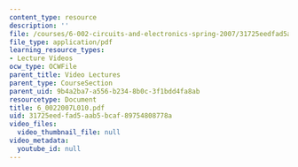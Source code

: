 ```yaml
---
content_type: resource
description: ''
file: /courses/6-002-circuits-and-electronics-spring-2007/31725eedfad5aab5bcaf89754808778a_6_0022007L010.pdf
file_type: application/pdf
learning_resource_types:
- Lecture Videos
ocw_type: OCWFile
parent_title: Video Lectures
parent_type: CourseSection
parent_uid: 9b4a2ba7-a556-b234-8b0c-3f1bdd4fa8ab
resourcetype: Document
title: 6_0022007L010.pdf
uid: 31725eed-fad5-aab5-bcaf-89754808778a
video_files:
  video_thumbnail_file: null
video_metadata:
  youtube_id: null
---
```


